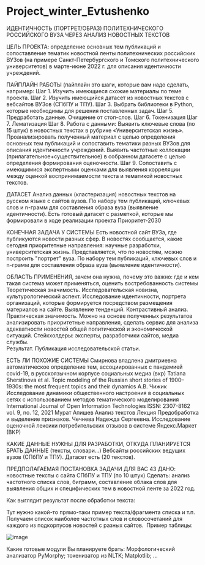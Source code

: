 # Project_winter_Evtushenko

ИДЕНТИЧНОСТЬ (ПОРТРЕТ/ОБРАЗ) ПОЛИТЕХНИЧЕСКОГО РОССИЙСКОГО ВУЗА ЧЕРЕЗ АНАЛИЗ НОВОСТНЫХ ТЕКСТОВ 

ЦЕЛЬ ПРОЕКТА: определение основных тем публикаций и сопоставление тематик новостной ленты политехнических российских ВУЗов (на примере Санкт-Петербургского и Томского политехнического университетов) в марте-июне 2022 г. для описания идентичности учреждений.

ПАЙПЛАЙН РАБОТЫ (пайплайн это шаги, которые вам надо сделать, например: 
Шаг 1. Изучить имеющиеся схожие материалы по теме проекта.
Шаг 2. Изучить имеющийся датасет из новостных текстов с вебсайтов ВУЗов (СПбПУ и ТПУ).
Шаг 3. Выбрать библиотеки в Python, которые необходимы для решения поставленных задач.
Шаг 5. Предработать данные. Очищение от стоп-слов.
Шаг 6. Токенизация
Шаг 7. Лематизация
Шаг 8. Работа с данными:
Выявить ключевые слова (по 15 штук) в новостных текстах в рубрике «Университетская жизнь».
Проанализировать полученный материал с целью определения основных тем публикаций и сопоставить тематики разных ВУЗов для описания идентичности учреждений.
Выявить частотные коллокации (прилагательное+существительное) в собранном датасете с целью определения формирования оценочности.
Шаг 9. Сопоставить с имеющимися экспертными оценками для выявления корреляции между оценкой воспринимаемости текста и тематикой новостных текстов.


ДАТАСЕТ
Анализ данных (кластеризация) новостных текстов на русском языке с сайтов вузов. По набору тем публикаций, ключевых слов и n-грамм для составления образа вуза (выявление идентичности).
Есть готовый датасет с разметкой, которые мы формировали в ходе реализации проекта Приоритет-2030

КОНЕЧНАЯ ЗАДАЧА У СИСТЕМЫ
	Есть новостной сайт ВУЗа, где публикуются новости разных сфер. В новостях сообщается, какие сегодня приоритетные направления: научные разработки, университетская жизнь. Представляется, что по новостям, можно построить "портрет" вуза. По набору тем публикаций, ключевых слов и n-грамм для составления образа вуза (выявление идентичности).

ОБЛАСТЬ ПРИМЕНЕНИЯ, зачем она нужна, почему это важно: где и кем такая система может применяться, оценить востребованность системы
	Теоретическая значимость. Исследовательская новизна, культурологический аспект. Исследование идентичности, портрета организаций, которые формируется посредством размещения материалов на сайте. Выявление тенденций. Контрастивный анализ.
	Практическая значимость. Можно на основе полученных результатов анализировать приоритетные направления, сделать сервис для анализа адекватности новостей общей политической и экономической ситуаций. Стейкхолдеры: эксперты, разработчики сайтов, медиа службы.	
	Результат. Публикация исследовательской статьи.

ЕСТЬ ЛИ ПОХОЖИЕ СИСТЕМЫ
Смирнова владлена дмитриевна автоматическое определение тем, ассоциированных с пандемией covid-19, в русскоязычном корпусе социальных медиа (вкр)
Tatiana Sherstinova et al. Topic modeling of the Russian short stories of 1900–1930s: the most frequent topics and their dynamics 
А.В. Чижик Исследование динамики общественного настроения в социальных сетях с использованием методов тематического моделирования International Journal of Open Information Technologies ISSN: 2307-8162 vol. 9, no. 12, 2021 
Мурат Апишев Анализ текстов Лекция Предобработка и выделение признаков. 
Чечнева Надежда Сергеевна. Исследование оценочной лексики потребительских отзывов в системе Яндекс.Маркет (ВКР)

КАКИЕ ДАННЫЕ НУЖНЫ ДЛЯ РАЗРАБОТКИ, ОТКУДА ПЛАНИРУЕТСЯ БРАТЬ ДАННЫЕ (тексты, словари...)
	Вебсайты российских ведущих вузов (СПбПУ и ТПУ). Датасет есть (20 текстов).

ПРЕДПОЛАГАЕМАЯ ПОСТАНОВКА ЗАДАЧИ ДЛЯ ВАС
43
ДАНО: новостные тексты с сайта СПбПУ и ТПУ (по 10 штук)
Сделать: анализ частотного списка слов, биграмм, составление облака слов для выявления общих и специфических тем в новостной ленте за 2022 год.

Как выглядит результат после обработки текста:

Тут нужно какой-то прямо-таки пример текста/фрагмента списка и т.п.
	Получаем список наиболее частотных слов и словосочетаний для каждого из подкорпусов новостей с разных сайтов. 
Пример таблицы:

![image](https://user-images.githubusercontent.com/116432111/212529099-2f355a3e-ddf7-4aa6-a227-2d4cd40e671f.png)


Какие готовые модули Вы планируете брать:
Морфологический анализатор PyMorphy; токенизатор из NLTK; Matplotlib; …
